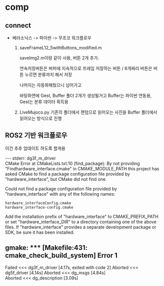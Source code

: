 # comp

## connect
- 베라소닉스 -> 파이썬 -> 무조코 워크플로우
  1. saveFrameL12_5withButtons_modified.m
  
     saveImg2.m이랑 같이 사용, 버튼 2개 추가.
     
     연속저장버튼은 버퍼에 지속적으로 프레임 저장하는 버튼 / 6개짜리 버튼은 버튼 누르면 분류까지 해서 저장
     
     나머지는 자동화해뒀으니 넘어가고
     
     바탕화면에 Gest, Buffer 폴더 2개가 생성될거고 Buffer는 파이썬 연동용, Gest는 분류 데이터 획득용

  2. LiveMujoco.py
     기존의 폴더에서 랜덤으로 읽어오는 사진을 Buffer 폴더에서 읽어오는 방식으로 진행

## ROS2 기반 워크플로우
이건 추후 업데이트 하도록 할게용


--- stderr: dg3f_m_driver                                        
CMake Error at CMakeLists.txt:10 (find_package):
  By not providing "Findhardware_interface.cmake" in CMAKE_MODULE_PATH this
  project has asked CMake to find a package configuration file provided by
  "hardware_interface", but CMake did not find one.

  Could not find a package configuration file provided by
  "hardware_interface" with any of the following names:

    hardware_interfaceConfig.cmake
    hardware_interface-config.cmake

  Add the installation prefix of "hardware_interface" to CMAKE_PREFIX_PATH or
  set "hardware_interface_DIR" to a directory containing one of the above
  files.  If "hardware_interface" provides a separate development package or
  SDK, be sure it has been installed.


gmake: *** [Makefile:431: cmake_check_build_system] Error 1
---
Failed   <<< dg3f_m_driver [4.17s, exited with code 2]
Aborted  <<< dg5f_driver [4.14s]
Aborted  <<< dg_msgs [4.84s]                                             
Aborted  <<< dg_description [3.09s]      
